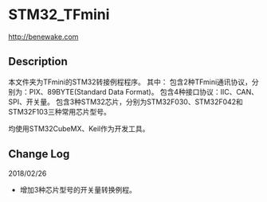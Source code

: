 # STM32_TFmini  

http://benewake.com

## Description
本文件夹为TFmini的STM32转接例程程序。
其中：
包含2种TFmini通讯协议，分别为：PIX、89BYTE(Standard Data Format)。
包含4种接口协议：IIC、CAN、SPI、开关量。
包含3种STM32芯片，分别为STM32F030、STM32F042和STM32F103三种常用芯片型号。

均使用STM32CubeMX、Keil作为开发工具。

## Change Log
2018/02/26
- 增加3种芯片型号的开关量转换例程。
